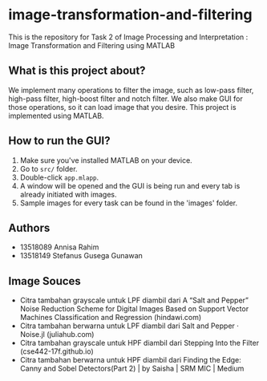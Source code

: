 # image-transformation-and-filtering
This is the repository for Task 2 of Image Processing and Interpretation : Image Transformation and Filtering using MATLAB

## What is this project about?
We implement many operations to filter the image, such as low-pass filter, high-pass filter, high-boost filter and notch filter. We also make GUI for those operations, so it can load image that you desire. This project is implemented using MATLAB.

## How to run the GUI?
1. Make sure you've installed MATLAB on your device.
2. Go to ```src/``` folder.
3. Double-click ```app.mlapp```.
4. A window will be opened and the GUI is being run and every tab is already initiated with images.
5. Sample images for every task can be found in the 'images' folder.

## Authors
- 13518089 Annisa Rahim
- 13518149 Stefanus Gusega Gunawan

## Image Souces
- Citra tambahan grayscale untuk LPF diambil dari A “Salt and Pepper” Noise Reduction Scheme for Digital Images Based on Support Vector Machines Classification and Regression (hindawi.com)
- Citra tambahan berwarna untuk LPF diambil dari Salt and Pepper · Noise.jl (juliahub.com)
- Citra tambahan grayscale untuk HPF diambil dari Stepping Into the Filter (cse442-17f.github.io)
- Citra tambahan berwarna untuk HPF diambil dari Finding the Edge: Canny and Sobel Detectors(Part 2) | by Saisha | SRM MIC | Medium
